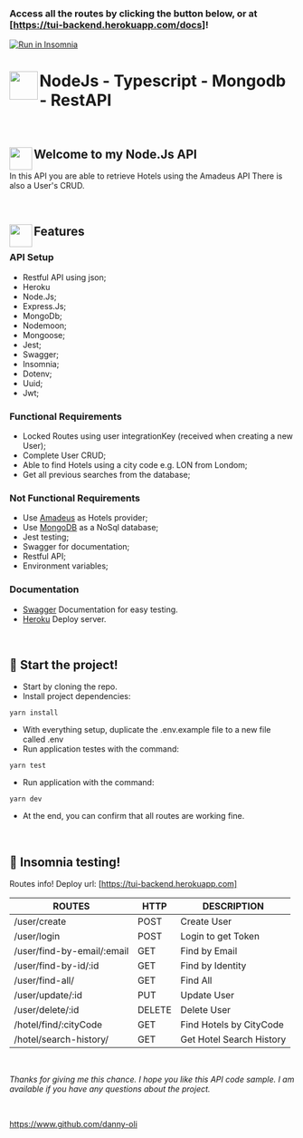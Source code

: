 
### Access all the routes by clicking the button below, or at [https://tui-backend.herokuapp.com/docs]!
<a href="https://insomnia.rest/run/?label=NODE-TYPESCRIPT-RESTAPI&uri=https%3A%2F%2Fgithub.com%2Fdanny-oli%2FNode-Typescript-RestAPI%2Fblob%2Fmain%2FInsomnia%2FInsomnia_2022-07-25.json" target="_blank"><img src="https://insomnia.rest/images/run.svg" alt="Run in Insomnia"></a>



# <a target='_blank'><img align="left" width=50px height=50px src='https://user-images.githubusercontent.com/54849358/79355817-8d9a6200-7f14-11ea-9c3c-5ba42c4ce12a.png' /></a> NodeJs - Typescript - Mongodb - RestAPI

<br>

## <a target='_blank'><img align="left" width=40px height=40px src='https://user-images.githubusercontent.com/54849358/79353989-2f6c7f80-7f12-11ea-8f2a-39aaf259ad81.png' /></a> Welcome to my Node.Js API

In this API you are able to retrieve  Hotels using the Amadeus API 
There is also a User's CRUD.
 
 <br>
 
## <a target='_blank'><img align="left" width=40px height=40px src='https://user-images.githubusercontent.com/54849358/79358887-372f2280-7f18-11ea-9c5f-a1da33e7a719.png' /></a> Features

### API Setup

- Restful API using json;
- Heroku
- Node.Js;
- Express.Js;
- MongoDb;
- Nodemoon;
- Mongoose;
- Jest;
- Swagger;
- Insomnia;
- Dotenv;
- Uuid;
- Jwt;

### Functional Requirements
- Locked Routes using user integrationKey (received when creating a new User);
- Complete User CRUD;
- Able to find Hotels using a city code e.g. LON from Londom;
- Get all previous searches from the database;

### Not Functional Requirements
- Use [Amadeus](https://developers.amadeus.com/) as Hotels provider;
- Use [MongoDB](https://mongodb.com) as a NoSql database;
- Jest testing;
- Swagger for documentation;
- Restful API;
- Environment variables;

### Documentation

- [Swagger](https://swagger.io/) Documentation for easy testing.
- [Heroku](https://www.heroku.com/) Deploy server.
<br>


## :rocket: Start the project!

- Start by cloning the repo.
- Install project dependencies:
```
yarn install
```
- With everything setup, duplicate the .env.example file to a new file called .env 
- Run application testes with the command:
```
yarn test
```
- Run application with the command:
```
yarn dev
```
- At the end, you can confirm that all routes are working fine.

<br> 

## :rocket: Insomnia testing!

Routes info!
Deploy url: [https://tui-backend.herokuapp.com]


  ROUTES                     |     HTTP          |      DESCRIPTION      | 
---------------------------  | ----------------- | --------------------- | 
/user/create                 |       POST        | Create User           | 
/user/login                  |       POST        | Login to get Token    | 
/user/find-by-email/:email   |       GET         | Find by Email         | 
/user/find-by-id/:id         |       GET         | Find by Identity      | 
/user/find-all/              |       GET         | Find All              | 
/user/update/:id             |       PUT         | Update User           |    
/user/delete/:id             |       DELETE      | Delete User           |
/hotel/find/:cityCode        |       GET         | Find Hotels by CityCode|      |
/hotel/search-history/       |       GET         | Get Hotel Search History|

<br>

*Thanks for giving me this chance. I hope you like this API code sample. I am available if you have any questions about the project.*

<br>

https://www.github.com/danny-oli
